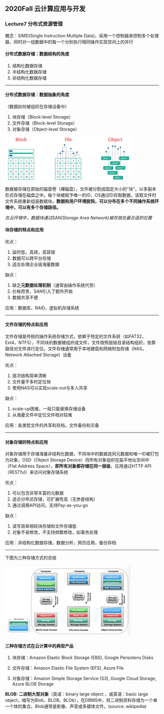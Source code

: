 ## 2020Fall 云计算应用与开发 

### Lecture7 分布式资源管理

概念：SIMD(Single Instruction Multiple Data)，采用一个控制器来控制多个处理器，同时对一组数据中的每一个分别执行相同操作实现空间上的并行

#### 分布式数据存储：数据结构的角度

1. 结构化数据存储
2. 半结构化数据存储
3. 非结构化数据存储

------

#### 分布式数据存储：数据抽象的角度

（数据如何被组织在存储设备中）

1. 块存储（Block-level Storage）
2. 文件存储（Block-level Storage）
3. 对象存储（Object-level Storage）

<img src="images/data-abstract.png" alt="data-abstract" style="zoom:40%;" />

数据被存储在原始的磁盘卷（裸磁盘），文件被分割成固定大小的“块”，以多副本形式存储在磁盘之中。每个块被赋予唯一的ID，OS通过ID存取数据，读取文件时文件系统重新组装数据块。**数据和用户环境脱钩，可以分布在多个不同操作系统环境中，可以有多个存储路径。**

*在云环境中，数据块通过SAN(Storage Area Network)被存放在最合适的位置*

#### 块存储的特点和应用

优点：

1. 延时低，高效，高容错
2. 数据可以跨平台存储
3. 适合处理企业级海量数据

缺点：

1. 缺乏**元数据处理机制**（通常由操作系统代劳）
2. 价格昂贵，SAN引入了额外开销
3. 数据共享不便

应用：数据库，RAID，虚拟机存储系统

------

#### 文件存储的特点和应用

文件存储是传统的操作系统存储方式，依赖于特定的文件系统（如FAT32，Ext4，NTFS），不同块的数据被组织成文件，文件按照层级目录结构组织，依靠路径对文件进行定位。文件存储通常用于本地硬盘和网络附加存储（NAS，Network Attached Storage）设备

优点：

1. 层次结构简单清晰
2. 文件量不多时定位快
3. 使用NAS可以实现scale-out与多人共享

缺点：

1. scale-up困难，一般只能替换存储设备
2. 从海量文件中定位文件相对较难

应用：各类型文件的共享和存档，文件备份和灾备

------

#### 对象存储的特点和应用

对象存储用于存储海量非结构化数据，不同块中的数据连同元数据和唯一ID被打包为对象，OSD（Object Storage Device）将所有对象组织在扁平地址空间中（Flat Address Space），**即所有对象都存储在同一层级**，应用通过HTTP API（RESTful）来访问对象存储系统

优点：

1. 可以包含非常丰富的元数据
2. 适合分布式存储，可扩展性高（无参差结构）
3. 通过调用API访问，支持Pay-as-you-go

缺点：

1. 读写效率相较块存储和文件存储低
2. 对象不易修改，不支持频繁修改，如事务处理

应用：非结构化数据存储，数据分析，网页应用，备份存档

------

下图为三种存储方式的总结

#### <img src="images/3storage-architectures.png" alt="3storage-architectures" style="zoom:40%;" />

#### 三种存储方式在云计算中的典型产品

1. 块存储：Amazon Elastic Block Storage (EBS), Google Persistens Disks

2. 文件存储：Amazon Elastic File System (EFS), Azure File
3. 对象存储：Amazon Simple Storage Service (S3), Google Cloud Storage, Azure BLOB Storage

**BLOB: 二进制大型对象**（英语：binary large object ，或英语：basic large object，缩写为Blob、BLOB、BLOb），在DBMS中，将二进制资料存储为一个单一个体的集合。Blob通常是影像、声音或多媒体文件。(source: wikipedia)

